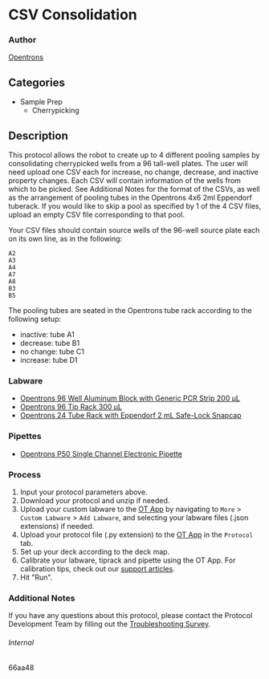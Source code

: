 # CSV Consolidation


### Author
[Opentrons](https://opentrons.com/)




## Categories
* Sample Prep
	* Cherrypicking


## Description
This protocol allows the robot to create up to 4 different pooling samples by consolidating cherrypicked wells from a 96 tall-well plates. The user will need upload one CSV each for increase, no change, decrease, and inactive property changes. Each CSV will contain information of the wells from which to be picked. See Additional Notes for the format of the CSVs, as well as the arrangement of pooling tubes in the Opentrons 4x6 2ml Eppendorf tuberack. If you would like to skip a pool as specified by 1 of the 4 CSV files, upload an empty CSV file corresponding to that pool.

Your CSV files should contain source wells of the 96-well source plate each on its own line, as in the following:  
```
A2
A3
A4
A7
A8
B3
B5
```

The pooling tubes are seated in the Opentrons tube rack according to the following setup:
* inactive: tube A1
* decrease: tube B1
* no change: tube C1
* increase: tube D1


### Labware
* [Opentrons 96 Well Aluminum Block with Generic PCR Strip 200 µL](https://shop.opentrons.com/collections/hardware-modules/products/aluminum-block-set)
* [Opentrons 96 Tip Rack 300 µL](https://shop.opentrons.com/collections/opentrons-tips/products/opentrons-300ul-tips)
* [Opentrons 24 Tube Rack with Eppendorf 2 mL Safe-Lock Snapcap](https://shop.opentrons.com/collections/opentrons-tips/products/tube-rack-set-1)


### Pipettes
* [Opentrons P50 Single Channel Electronic Pipette](https://shop.opentrons.com/single-channel-electronic-pipette-p20/)


### Process
1. Input your protocol parameters above.
2. Download your protocol and unzip if needed.
3. Upload your custom labware to the [OT App](https://opentrons.com/ot-app) by navigating to `More` > `Custom Labware` > `Add Labware`, and selecting your labware files (.json extensions) if needed.
4. Upload your protocol file (.py extension) to the [OT App](https://opentrons.com/ot-app) in the `Protocol` tab.
5. Set up your deck according to the deck map.
6. Calibrate your labware, tiprack and pipette using the OT App. For calibration tips, check out our [support articles](https://support.opentrons.com/en/collections/1559720-guide-for-getting-started-with-the-ot-2).
7. Hit "Run".


### Additional Notes
If you have any questions about this protocol, please contact the Protocol Development Team by filling out the [Troubleshooting Survey](https://protocol-troubleshooting.paperform.co/).


###### Internal
66aa48

